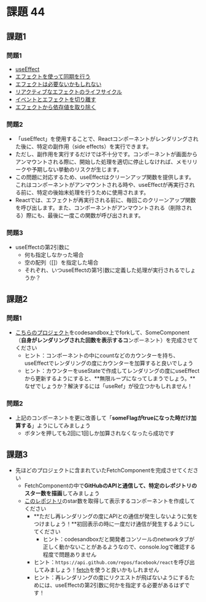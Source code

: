 # 課題 44

## 課題1

### 問題1

- [useEffect](https://ja.react.dev/reference/react/useEffect)
- [エフェクトを使って同期を行う](https://ja.react.dev/learn/synchronizing-with-effects)
- [エフェクトは必要ないかもしれない](https://ja.react.dev/learn/you-might-not-need-an-effect)
- [リアクティブなエフェクトのライフサイクル](https://ja.react.dev/learn/lifecycle-of-reactive-effects)
- [イベントとエフェクトを切り離す](https://ja.react.dev/learn/separating-events-from-effects)
- [エフェクトから依存値を取り除く](https://ja.react.dev/learn/removing-effect-dependencies)

### 問題2

- 「useEffect」を使用することで、Reactコンポーネントがレンダリングされた後に、特定の副作用（side effects）を実行できます。
- ただし、副作用を実行するだけでは不十分です。コンポーネントが画面からアンマウントされる際に、開始した処理を適切に停止しなければ、メモリリークや予期しない挙動のリスクが生じます。
- この問題に対応するため、useEffectはクリーンアップ関数を提供します。これはコンポーネントがアンマウントされる時や、useEffectが再実行される前に、特定の後始末処理を行うために使用されます。
- Reactでは、エフェクトが再実行される前に、毎回このクリーンアップ関数を呼び出します。また、コンポーネントがアンマウントされる（削除される）際にも、最後に一度この関数が呼び出されます。

### 問題3

- useEffectの第2引数に
    - 何も指定しなかった場合
    - 空の配列（[]）を指定した場合
    - それぞれ、いつuseEffectの第1引数に定義した処理が実行されるでしょうか？

## 課題2

### 問題1

- [こちらのプロジェクト](https://codesandbox.io/s/use-effect-demo-yw3e5?file=/src/App.js)をcodesandbox上でforkして、SomeComponent（**自身がレンダリングされた回数を表示するコ**ンポーネント）を完成させてください
    - ヒント：コンポーネントの中にcountなどのカウンターを持ち、useEffectでレンダリングの度にカウンターを加算すると良いでしょう
    - ヒント：カウンターをuseStateで作成してレンダリングの度にuseEffectから更新するようにすると、**無限ループになってしまうでしょう。**なぜでしょうか？解決するには「useRef」が役立つかもしれません！

### 問題2

- 上記のコンポーネントを更に改善して「**someFlagがtrueになった時だけ加算する**」ようにしてみましょう
    - ボタンを押しても2回に1回しか加算されなくなったら成功です

## 課題3

- 先ほどのプロジェクトに含まれていたFetchComponentを完成させてください
    - FetchComponentの中で**GitHubのAPIと通信して、特定のレポジトリのスター数を描画**してみましょう
    - [このレポジトリ](https://github.com/facebook/react)のstar数を取得して表示するコンポーネントを作成してください
        - **ただし再レンダリングの度にAPIとの通信が発生しないように気をつけましょう！**初回表示の時に一度だけ通信が発生するようにしてください
            - ヒント：codesandboxだと開発者コンソールのnetworkタブが正しく動かないことがあるようなので、console.logで確認する程度で問題ありません
        - ヒント：`https://api.github.com/repos/facebook/react`を呼び出してみましょう！[fetch](https://developer.mozilla.org/ja/docs/Web/API/Fetch_API)を使うと良いかもしれません
        - ヒント：再レンダリングの度にリクエストが飛ばないようにするためには、useEffectの第2引数に何かを指定する必要があるはずです！
